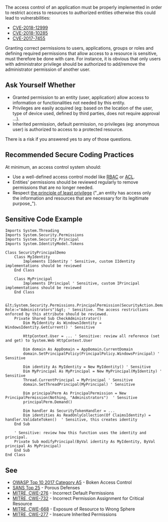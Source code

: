 
The access control of an application must be properly implemented in order to restrict access to resources to authorized entities otherwise this could lead to vulnerabilities:

- [CVE-2018-12999](http://cve.mitre.org/cgi-bin/cvename.cgi?name=CVE-2018-12999)
- [CVE-2018-10285](http://cve.mitre.org/cgi-bin/cvename.cgi?name=CVE-2018-10285)
- [CVE-2017-7455](http://cve.mitre.org/cgi-bin/cvename.cgi?name=CVE-2017-7455)


Granting correct permissions to users, applications, groups or roles and defining required permissions that allow access to a resource is sensitive, must therefore be done with care. For instance, it is obvious that only users with administrator privilege should be authorized to add/remove the administrator permission of another user.

## Ask Yourself Whether

- Granted permission to an entity (user, application) allow access to information or functionalities not needed by this entity.
- Privileges are easily acquired (eg: based on the location of the user, type of device used, defined by third parties, does not require approval<br>  ...).
- Inherited permission, default permission, no privileges (eg: anonymous user) is authorized to access to a protected resource.


There is a risk if you answered yes to any of those questions.

## Recommended Secure Coding Practices

At minimum, an access control system should:

- Use a well-defined access control model like [RBAC](https://en.wikipedia.org/wiki/Role-based_access_control) or [ACL](https://en.wikipedia.org/wiki/Access-control_list).
- Entities' permissions should be reviewed regularly to remove permissions that are no longer needed.
- Respect [the principle of least privilege](https://en.wikipedia.org/wiki/Principle_of_least_privilege) ("\_an entity has access only<br>  the information and resources that are necessary for its legitimate purpose\_").


## Sensitive Code Example


    Imports System.Threading
    Imports System.Security.Permissions
    Imports System.Security.Principal
    Imports System.IdentityModel.Tokens
    
    Class SecurityPrincipalDemo
        Class MyIdentity
            Implements IIdentity ' Sensitive, custom IIdentity implementations should be reviewed
        End Class
    
        Class MyPrincipal
            Implements IPrincipal ' Sensitive, custom IPrincipal implementations should be reviewed
        End Class
    
        &lt;System.Security.Permissions.PrincipalPermission(SecurityAction.Demand, Role:="Administrators")&gt; ' Sensitive. The access restrictions enforced by this attribute should be reviewed.
        Private Shared Sub CheckAdministrator()
            Dim MyIdentity As WindowsIdentity = WindowsIdentity.GetCurrent() ' Sensitive
    
            HttpContext.User = ... ' Sensitive: review all reference (set and get) to System.Web HttpContext.User
    
            Dim domain As AppDomain = AppDomain.CurrentDomain
            domain.SetPrincipalPolicy(PrincipalPolicy.WindowsPrincipal) ' Sensitive
    
            Dim identity As MyIdentity = New MyIdentity() ' Sensitive
            Dim MyPrincipal As MyPrincipal = New MyPrincipal(MyIdentity) ' Sensitive
            Thread.CurrentPrincipal = MyPrincipal ' Sensitive
            domain.SetThreadPrincipal(MyPrincipal) ' Sensitive
    
            Dim principalPerm As PrincipalPermission = New PrincipalPermission(Nothing, "Administrators")  ' Sensitive
            principalPerm.Demand()
    
            Dim handler As SecurityTokenHandler = ...
            Dim identities As ReadOnlyCollection(Of ClaimsIdentity) = handler.ValidateToken()  ' Sensitive, this creates identity
        End Sub
    
        ' Sensitive: review how this function uses the identity and principal.
        Private Sub modifyPrincipal(ByVal identity As MyIdentity, ByVal principal As MyPrincipal)
        End Sub
    End Class


## See

- [OWASP Top 10 2017 Category A5](https://www.owasp.org/index.php/Top_10-2017_A5-Broken_Access_Control) - Boken Access Control
- [SANS Top 25](https://www.sans.org/top25-software-errors/#cat3) - Porous Defenses
- [MITRE, CWE-276](https://cwe.mitre.org/data/definitions/276.html) - Incorrect Default Permissions
- [MITRE, CWE-732](https://cwe.mitre.org/data/definitions/732.html) - Incorrect Permission Assignment for Critical Resource
- [MITRE, CWE-668](https://cwe.mitre.org/data/definitions/668.html) - Exposure of Resource to Wrong Sphere
- [MITRE, CWE-277](https://cwe.mitre.org/data/definitions/277.html) - Insecure Inherited Permissions

